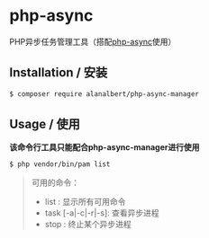 # php-async

PHP异步任务管理工具（搭配[php-async](https://github.com/AlanAlbert/php-async)使用）

## Installation / 安装

```sh
$ composer require alanalbert/php-async-manager
```

## Usage / 使用

**该命令行工具只能配合php-async-manager进行使用**

```sh
$ php vendor/bin/pam list
```

> 可用的命令：
> * list : 显示所有可用命令
> * task [-a|-c|-r|-s]: 查看异步进程
> * stop <pid> : 终止某个异步进程
